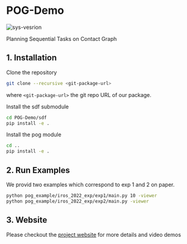 # POG-Demo

![sys-vesrion](https://img.shields.io/badge/Ubuntu-20.04-blue) 

Planning Sequential Tasks on Contact Graph

## 1. Installation

Clone the repository

```bash
git clone --recursive <git-package-url>
```

where `<git-package-url>` the git repo URL of our package.

Install the sdf submodule

```bash
cd POG-Demo/sdf
pip install -e .
```

Install the pog module

```bash
cd ..
pip install -e .
```
## 2. Run Examples
We provid two examples which correspond to exp 1 and 2 on paper.

``` bash
python pog_example/iros_2022_exp/exp1/main.py 10 -viewer
python pog_example/iros_2022_exp/exp2/main.py -viewer
```
## 3. Website
Please checkout the [project website](https://sites.google.com/view/planning-on-graph/) for more details and video demos

